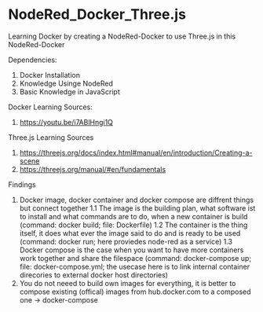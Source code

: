 # NodeRed_Docker_Three.js
Learning Docker by creating a NodeRed-Docker to use Three.js in this NodeRed-Docker

Dependencies:
1. Docker Installation
2. Knowledge Usinge NodeRed
3. Basic Knowledge in JavaScript

Docker Learning Sources:
1. https://youtu.be/i7ABlHngi1Q

Three.js Learning Sources
1. https://threejs.org/docs/index.html#manual/en/introduction/Creating-a-scene
2. https://threejs.org/manual/#en/fundamentals


Findings
1. Docker image, docker container and docker compose are diffrent things but connect together
1.1 The image is the building plan, what software ist to install and what commands are to do, when a new container is build (command: docker build; file: Dockerfile)
1.2 The container is the thing itself, it does what ever the image said to do and is ready to be used (command: docker run; here proviedes node-red as a service)
1.3 Docker compose is the case when you want to have more containers work together and share the filespace (command: docker-compose up; file: docker-compose.yml; the usecase here is to link internal container direcories to external docker host directories)
2. You do not neeed to build own images for everything, it is better to compose existing (offical) images from hub.docker.com to a composed one -> docker-compose

